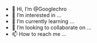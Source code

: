 - 👋 Hi, I’m @Googlechro
- 👀 I’m interested in ...
- 🌱 I’m currently learning ...
- 💞️ I’m looking to collaborate on ...
- 📫 How to reach me ...

<!---
Googlechro/Googlechro is a ✨ special ✨ repository because its `README.md` (this file) appears on your GitHub profile.
You can click the Preview link to take a look at your changes.
--->
